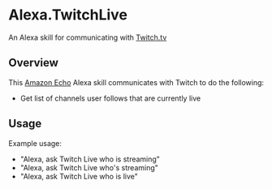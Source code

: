 # Alexa.TwitchLive
An Alexa skill for communicating with [Twitch.tv](https://www.twitch.tv)

## Overview
This [Amazon Echo](https://www.amazon.com/echo) Alexa skill communicates with Twitch to do the following:
- Get list of channels user follows that are currently live

## Usage
Example usage:
- "Alexa, ask Twitch Live who is streaming"
- "Alexa, ask Twitch Live who's streaming"
- "Alexa, ask Twitch Live who is live"
